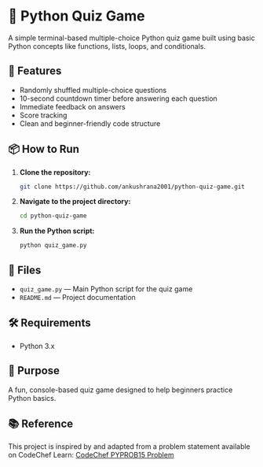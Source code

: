 # 🐍 Python Quiz Game

A simple terminal-based multiple-choice Python quiz game built using basic Python concepts like functions, lists, loops, and conditionals.

## 📌 Features

* Randomly shuffled multiple-choice questions
* 10-second countdown timer before answering each question
* Immediate feedback on answers
* Score tracking
* Clean and beginner-friendly code structure

## 📦 How to Run

1. **Clone the repository:**

   ```bash
   git clone https://github.com/ankushrana2001/python-quiz-game.git
   ```

2. **Navigate to the project directory:**

   ```bash
   cd python-quiz-game
   ```

3. **Run the Python script:**

   ```bash
   python quiz_game.py
   ```

## 📑 Files

* `quiz_game.py` — Main Python script for the quiz game
* `README.md` — Project documentation

## 🛠️ Requirements

* Python 3.x

## 🎯 Purpose

A fun, console-based quiz game designed to help beginners practice Python basics.

## 📚 Reference

This project is inspired by and adapted from a problem statement available on CodeChef Learn:
[CodeChef PYPROB15 Problem](https://www.codechef.com/learn/course/python-development/PYDEVPRJ02/problems/PYPROB15?folder=%2Fhome%2Fchef%2Fworkspace)
